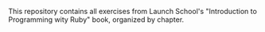 This repository contains all exercises from Launch School's "Introduction to Programming wity Ruby" book, organized by chapter.